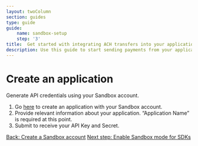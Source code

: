 ```yaml
---
layout: twoColumn
section: guides
type: guide
guide:
    name: sandbox-setup
    step: '3'
title:  Get started with integrating ACH transfers into your application
description: Use this guide to start sending payments from your application by utilizing our open API with no per transaction fees.
---
```


# Create an application

Generate API credentials using your Sandbox account.

1. Go <a target="_blank" href="https://uat.gamelocker.app/applications/create">here</a> to create an application with your Sandbox account.
2. Provide relevant information about your application. “Application Name” is required at this point.
3. Submit to receive your API Key and Secret.

<nav class="pager-nav">
    <a href="./01-create-sandbox-account.html">Back: Create a Sandbox account</a>
    <a href="03-enable-sdk-sandbox-mode.html">Next step: Enable Sandbox mode for SDKs</a>
</nav>
